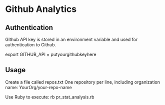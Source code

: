 # Github Analytics

## Authentication

Github API key is stored in an environment variable and used for authentication to Github.

export GITHUB_API = putyourgithubkeyhere

## Usage

Create a file called repos.txt
One repository per line, including organization name:  YourOrg/your-repo-name

Use Ruby to execute:  rb pr_stat_analysis.rb



